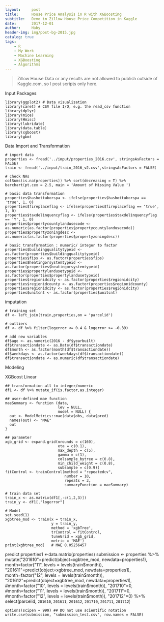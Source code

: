 ```yaml
---
layout:     post
title:      House Price Analysis in R with XGBoosting
subtitle:   Demo in Zillow House Price Competition in Kaggle
date:       2017-12-01
author:     Haby
header-img: img/post-bg-2015.jpg
catalog: true
tags:
    - R
    - My Work
    - Machine Learning
    - XGBoosting
    - Algorithms
---
```

> Zillow House Data or any results are not allowed to publish outside of Kaggle.com, so I post scripts only here.

Input Packages

    library(ggplot2) # Data visualization
    library(caret) # CSV file I/O, e.g. the read_csv function
    library(dplyr)
    library(mice)
    library(Hmisc)
    library(lubridate)
    library(data.table)
    library(xgboost)
    library(gbm)

Data Import and Transformation

    # import data
    properties <- fread('../input/properties_2016.csv', stringsAsFactors = FALSE)
    train <- fread('../input/train_2016_v2.csv',stringsAsFactors = FALSE)

    # check NAs
    colSums(is.na(properties)) %>% sort(decreasing = T) %>% barchart(pt.cex = 2.5, main = 'Amount of Missing Value ')

    # basic data transformation
    properties$hashottuborspa <- ifelse(properties$hashottuborspa == 'true', 1, 0)
    properties$fireplaceflag <- ifelse(properties$fireplaceflag == 'true', 1, 0)
    properties$taxdelinquencyflag <- ifelse(properties$taxdelinquencyflag == 'Y', 1, 0)
    properties$propertycountylandusecode <- as.numeric(as.factor(properties$propertycountylandusecode))
    properties$propertyzoningdesc <- as.numeric(as.factor(properties$propertyzoningdesc))

    # basic transformation : numeric/ integer to factor
    properties$buildingqualitytypeid <- as.factor(properties$buildingqualitytypeid)
    properties$fips <- as.factor(properties$fips)
    properties$heatingorsystemtypeid <- as.factor(properties$heatingorsystemtypeid)
    properties$propertylandusetypeid <- as.factor(properties$propertylandusetypeid)
    properties$regionidcity <- as.factor(properties$regionidcity)
    properties$regionidcounty <- as.factor(properties$regionidcounty)
    properties$regionidcity <- as.factor(properties$regionidcity)
    properties$unitcnt <- as.factor(properties$unitcnt)



imputation           


    # training set
    df <- left_join(train,properties,on = 'parcelid')

    # outliers
    df <- df %>% filter(logerror <= 0.4 & logerror >= -0.39)

    # add new variables
    df$age <- as.numeric(2016 - df$yearbuilt)
    df$transactiondate <- as.Date(df$transactiondate)
    df$month <- as.factor(month(df$transactiondate))
    df$weekdays <- as.factor(weekdays(df$transactiondate))
    df$transactiondate <- as.numeric(df$transactiondate)


Modeling

XGBoost Linear

    ## transformation all to integer/numeric
    df1 <- df %>% mutate_if(is.factor,as.integer)

    ## user-defined mae function
    maeSummary <- function (data,
                            lev = NULL,
                            model = NULL) {
      out <- ModelMetrics::mae(data$obs, data$pred)  
      names(out) <- "MAE"
      out
    }

    ## parameter
    xgb_grid <- expand.grid(nrounds = c(160),
                            eta = c(0.1),
                            max_depth = c(5),
                            gamma = c(1),
                            colsample_bytree = c(0.8),
                            min_child_weight = c(0.8),
                            subsample = c(0.9))
    fitControl <- trainControl(method = "repeatedcv",
                               number = 10,
                               repeats = 3,
                               summaryFunction = maeSummary)

    # train data set
    train_x <- as.matrix(df1[,-c(1,2,3)])
    train_y <- df1[,"logerror"]

    # Model
    set.seed(1)
    xgbtree_mod <- train(x = train_x,
                         y = train_y,
                         method = 'xgbTree',
                         trControl = fitControl,
                         tuneGrid = xgb_grid,
                         metric = 'MAE')
    print(xgbtree_mod)   # MAE 0.05256457


predict
    properties1 <-data.matrix(properties)
    submission <- properties %>%
      mutate("201610"=predict(object=xgbtree_mod, newdata=properties1),
             month=factor("11", levels = levels(train$month)),
             "201611"=predict(object=xgbtree_mod, newdata=properties1),
             month=factor("12", levels = levels(train$month)),
             "201612"=predict(object=xgbtree_mod, newdata=properties1),
             #month=factor("10", levels = levels(train$month)),
             "201710"=0,
             #month=factor("11", levels = levels(train$month)),
             "201711"=0,
             #month=factor("12", levels = levels(train$month)),
             "201712"=0) %>%
      select(parcelid, `201610`, `201611`, `201612`, `201710`, `201711`, `201712`)


    options(scipen = 999) ## DO not use scientific notation
    write.csv(submission, "submission_test.csv", row.names = FALSE)
